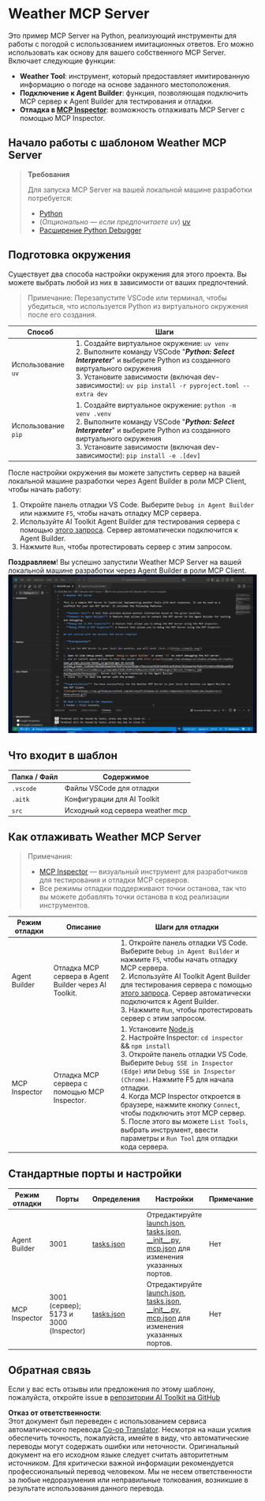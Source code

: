 <!--
CO_OP_TRANSLATOR_METADATA:
{
  "original_hash": "999c5e7623c1e2d5e5a07c2feb39eb67",
  "translation_date": "2025-06-10T06:22:28+00:00",
  "source_file": "10-StreamliningAIWorkflowsBuildingAnMCPServerWithAIToolkit/lab3/code/weather_mcp/README.md",
  "language_code": "ru"
}
-->
# Weather MCP Server

Это пример MCP Server на Python, реализующий инструменты для работы с погодой с использованием имитационных ответов. Его можно использовать как основу для вашего собственного MCP Server. Включает следующие функции:

- **Weather Tool**: инструмент, который предоставляет имитированную информацию о погоде на основе заданного местоположения.
- **Подключение к Agent Builder**: функция, позволяющая подключить MCP сервер к Agent Builder для тестирования и отладки.
- **Отладка в [MCP Inspector](https://github.com/modelcontextprotocol/inspector)**: возможность отлаживать MCP Server с помощью MCP Inspector.

## Начало работы с шаблоном Weather MCP Server

> **Требования**
>
> Для запуска MCP Server на вашей локальной машине разработки потребуется:
>
> - [Python](https://www.python.org/)
> - (*Опционально — если предпочитаете uv*) [uv](https://github.com/astral-sh/uv)
> - [Расширение Python Debugger](https://marketplace.visualstudio.com/items?itemName=ms-python.debugpy)

## Подготовка окружения

Существует два способа настройки окружения для этого проекта. Вы можете выбрать любой из них в зависимости от ваших предпочтений.

> Примечание: Перезапустите VSCode или терминал, чтобы убедиться, что используется Python из виртуального окружения после его создания.

| Способ | Шаги |
| -------- | ----- |
| Использование `uv` | 1. Создайте виртуальное окружение: `uv venv` <br>2. Выполните команду VSCode "***Python: Select Interpreter***" и выберите Python из созданного виртуального окружения <br>3. Установите зависимости (включая dev-зависимости): `uv pip install -r pyproject.toml --extra dev` |
| Использование `pip` | 1. Создайте виртуальное окружение: `python -m venv .venv` <br>2. Выполните команду VSCode "***Python: Select Interpreter***" и выберите Python из созданного виртуального окружения<br>3. Установите зависимости (включая dev-зависимости): `pip install -e .[dev]` |

После настройки окружения вы можете запустить сервер на вашей локальной машине разработки через Agent Builder в роли MCP Client, чтобы начать работу:
1. Откройте панель отладки VS Code. Выберите `Debug in Agent Builder` или нажмите `F5`, чтобы начать отладку MCP сервера.
2. Используйте AI Toolkit Agent Builder для тестирования сервера с помощью [этого запроса](../../../../../../../../../../../open_prompt_builder). Сервер автоматически подключится к Agent Builder.
3. Нажмите `Run`, чтобы протестировать сервер с этим запросом.

**Поздравляем**! Вы успешно запустили Weather MCP Server на вашей локальной машине разработки через Agent Builder в роли MCP Client.
![DebugMCP](https://raw.githubusercontent.com/microsoft/windows-ai-studio-templates/refs/heads/dev/mcpServers/mcp_debug.gif)

## Что входит в шаблон

| Папка / Файл | Содержимое |
| ------------ | -------------------------------------------- |
| `.vscode`    | Файлы VSCode для отладки                   |
| `.aitk`      | Конфигурации для AI Toolkit                |
| `src`        | Исходный код сервера weather mcp           |

## Как отлаживать Weather MCP Server

> Примечания:
> - [MCP Inspector](https://github.com/modelcontextprotocol/inspector) — визуальный инструмент для разработчиков для тестирования и отладки MCP серверов.
> - Все режимы отладки поддерживают точки останова, так что вы можете добавлять точки останова в код реализации инструментов.

| Режим отладки | Описание | Шаги для отладки |
| ---------- | ----------- | --------------- |
| Agent Builder | Отладка MCP сервера в Agent Builder через AI Toolkit. | 1. Откройте панель отладки VS Code. Выберите `Debug in Agent Builder` и нажмите `F5`, чтобы начать отладку MCP сервера.<br>2. Используйте AI Toolkit Agent Builder для тестирования сервера с помощью [этого запроса](../../../../../../../../../../../open_prompt_builder). Сервер автоматически подключится к Agent Builder.<br>3. Нажмите `Run`, чтобы протестировать сервер с этим запросом. |
| MCP Inspector | Отладка MCP сервера с помощью MCP Inspector. | 1. Установите [Node.js](https://nodejs.org/)<br> 2. Настройте Inspector: `cd inspector` && `npm install` <br> 3. Откройте панель отладки VS Code. Выберите `Debug SSE in Inspector (Edge)` или `Debug SSE in Inspector (Chrome)`. Нажмите F5 для начала отладки.<br> 4. Когда MCP Inspector откроется в браузере, нажмите кнопку `Connect`, чтобы подключить этот MCP сервер.<br> 5. После этого вы можете `List Tools`, выбрать инструмент, ввести параметры и `Run Tool` для отладки кода сервера.<br> |

## Стандартные порты и настройки

| Режим отладки | Порты | Определения | Настройки | Примечание |
| ---------- | ----- | ------------ | -------------- |-------------- |
| Agent Builder | 3001 | [tasks.json](../../../../../../10-StreamliningAIWorkflowsBuildingAnMCPServerWithAIToolkit/lab3/code/weather_mcp/.vscode/tasks.json) | Отредактируйте [launch.json](../../../../../../10-StreamliningAIWorkflowsBuildingAnMCPServerWithAIToolkit/lab3/code/weather_mcp/.vscode/launch.json), [tasks.json](../../../../../../10-StreamliningAIWorkflowsBuildingAnMCPServerWithAIToolkit/lab3/code/weather_mcp/.vscode/tasks.json), [\_\_init\_\_.py](../../../../../../10-StreamliningAIWorkflowsBuildingAnMCPServerWithAIToolkit/lab3/code/weather_mcp/src/__init__.py), [mcp.json](../../../../../../10-StreamliningAIWorkflowsBuildingAnMCPServerWithAIToolkit/lab3/code/weather_mcp/.aitk/mcp.json) для изменения указанных портов. | Нет |
| MCP Inspector | 3001 (сервер); 5173 и 3000 (Inspector) | [tasks.json](../../../../../../10-StreamliningAIWorkflowsBuildingAnMCPServerWithAIToolkit/lab3/code/weather_mcp/.vscode/tasks.json) | Отредактируйте [launch.json](../../../../../../10-StreamliningAIWorkflowsBuildingAnMCPServerWithAIToolkit/lab3/code/weather_mcp/.vscode/launch.json), [tasks.json](../../../../../../10-StreamliningAIWorkflowsBuildingAnMCPServerWithAIToolkit/lab3/code/weather_mcp/.vscode/tasks.json), [\_\_init\_\_.py](../../../../../../10-StreamliningAIWorkflowsBuildingAnMCPServerWithAIToolkit/lab3/code/weather_mcp/src/__init__.py), [mcp.json](../../../../../../10-StreamliningAIWorkflowsBuildingAnMCPServerWithAIToolkit/lab3/code/weather_mcp/.aitk/mcp.json) для изменения указанных портов. | Нет |

## Обратная связь

Если у вас есть отзывы или предложения по этому шаблону, пожалуйста, откройте issue в [репозитории AI Toolkit на GitHub](https://github.com/microsoft/vscode-ai-toolkit/issues)

**Отказ от ответственности**:  
Этот документ был переведен с использованием сервиса автоматического перевода [Co-op Translator](https://github.com/Azure/co-op-translator). Несмотря на наши усилия обеспечить точность, пожалуйста, имейте в виду, что автоматические переводы могут содержать ошибки или неточности. Оригинальный документ на его исходном языке следует считать авторитетным источником. Для критически важной информации рекомендуется профессиональный перевод человеком. Мы не несем ответственности за любые недоразумения или неправильные толкования, возникшие в результате использования данного перевода.